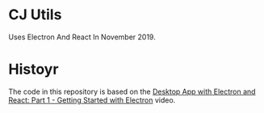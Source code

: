 # CJ Utils

Uses Electron And React In November 2019.

# Histoyr

The code in this repository is based on the
[Desktop App with Electron and React: Part 1 - Getting Started with Electron](https://www.youtube.com/watch?v=Cdu2O6o2DCg&t=43s)
video.
